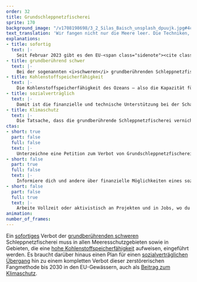 ```yaml
---
order: 32
title: Grundschleppnetzfischerei
sprite: 170
background_image: "/v1708198698/3_2_Silas_Baisch_unsplash_dpuujk.jpg#4cd4ff"
text_translation: 'Wir fangen nicht nur die Meere leer. Die Techniken, mit denen wir fischen, ruinieren auch noch nebenbei den Planeten.'
explanations:
- title: sofortig
  text: |-
    Seit Februar 2023 gibt es den EU-<span class="sidenote"><cite class="icon-link_external"><a href="https://oceans-and-fisheries.ec.europa.eu/publications/communication-commission-eu-action-plan-protecting-and-restoring-marine-ecosystems-sustainable-and_en?prefLang=de" target="_blank" rel="noopener">EU Action Plan: Protecting and restoring marine ecosystems for sustainable and resilient fisheries / EU</a></cite><span>Aktionsplan</span></span> „Schutz und Wiederherstellung von Meeresökosystemen für eine nachhaltige und widerstandsfähige Fischerei“, der ein EU-weites Verbot der grundberührenden Schleppnetzfischerei in Meeresschutzgebieten bis 2030 vorsieht – besser als nichts, aber “sofort” ist das nicht. Außerdem sorgt die Beschränkung auf Meeresschutzgebiete dafür, dass nach derzeitigem Stand auch nach 2030 weiterhin große Mengen von Emissionen in die Atmosphäre <span class="sidenote"><cite class="icon-link_external"><a href="https://www.wissenschaft.de/erde-umwelt/schleppnetze-befeuern-den-klimawandel/" target="_blank" rel="noopener">Schleppnetze befeuern den Klimawandel / natur.de</a></cite><span>entweichen</span></span> werden, wenn diese Fanggeräte in Gebieten eingesetzt werden, in denen der Meeresboden viel CO2 speichert. Vorreiter, die zeigen, dass es auch schneller und konkreter geht als in Deutschland, sind <span class="expander"><span class="trigger">Griechenland und Schweden,</span><span class="info">zwei Länder mit deutlich größerer Abhängigkeit von der Fischerei als wir</span></span> die bereits umfangreiche Verbote auf den <span class="sidenote"><cite class="icon-link_external"><a href="https://www.stiftung-meeresschutz.org/themen/fischerei/grundschleppnetze/" target="_blank" rel="noopener">Schweden verbietet Fischerei mit Grundschleppnetzen in seinen Hoheitsgewässern! / Deutsche Stiftung Meeresschutz</a></cite><span>Weg</span></span> gebracht haben - Schweden sogar für alle seine Hoheitsgewässer.
- title: grundberührend schwer
  text: |-
    Bei der sogenannten <i>schweren</i> grundberührenden Schleppnetzfischerei ist die Zerstörung der Ökosysteme auf dem Meeresgrund in gewisser Weise ein Feature, not a bug: Die verwendeten Fanggeräte werden gezielt so konstruiert, dass sie den Meeresboden aufwühlen, um die am Grund lebenden Zielarten auf- und in die Netze hineinzuscheuchen. Und: Aufgescheucht werden dadurch natürlich nicht nur die Zielarten, sondern auch im großen Stil alles andere, was dort lebt – das dann mitgefangen und rückgeworfen wird, oft verletzt oder tot. Die Beifangmengen sind niederschmetternd. Mit im Gegensatz <i>leichter</i> Grundschleppnetzfischerei ist meist die <span class="expander"><span class="trigger">schonendere</span><span class="info">wenn ich dich viermal haue, ist das schonender, als wenn ich es sechsmal tue, aber ob es deswegen schonend ist, müsste man noch diskutieren</span></span> Krabbenfischerei gemeint, die mit leichteren Netzen mit weniger Bodenkontakt und auf Meeresböden mit feinerer, sandigerer Struktur operiert. So fallen zwar die Beifänge auch nicht viel kleiner aus, aber Schäden am Meeresgrund sind <span class="sidenote"><cite class="icon-link_external"><a href="https://www.thuenen.de/de/newsroom/detail/forschungsprojekt-liefert-wichtige-erkenntnisse-zu-den-auswirkungen-der-krabbenfischerei-auf-den-meeresboden" target="_blank" rel="noopener">Forschungsprojekt liefert wichtige Erkenntnisse zu den Auswirkungen der Krabbenfischerei auf den Meeresboden / Thünen</a></cite><span>weniger groß und regenerieren schneller</span></span>. Das geplante EU-weite Verbot grundberührender Schleppnetzfischerei in Meeresschutzgebieten, das keinen Unterschied macht zwischen schwer und leicht, würde allerdings das <span class="expander"><span class="trigger">Aus für die deutschen Krabbenfischer:innen</span><span class="info">Wir hatten also bei der Formulierung dieser Kernforderung die Wahl zwischen Skylla und Charybdis: sofortig oder schwer rauszulassen.</span></span> bedeuten, was diese sich natürlich <span class="expander"><span class="trigger"><span class="sidenote"><cite class="icon-link_external"><a href="https://www.nabu.de/natur-und-landschaft/meere/fischerei/12191.html" target="_blank" rel="noopener">Gemeinsam für eine nachhaltige, zukunftsfähige Fischerei / NABU</a></cite><span>nicht gefallen lassen wollen</span></span>.</span><span class="info">Wir hatten also bei der Formulierung dieser Kernforderung die Wahl zwischen Skylla und Charybdis: sofortig oder schwer rauszulassen.</span></span>
- title: Kohlenstoffspeicherfähigkeit
  text: |-
    Die Kohlenstoffspeicherfähigkeit des Ozeans – also die Kapazität für die Einlagerung von CO2 aus der Atmosphäre – ist das neue Lieblingsthema, wenn es darum geht zu zeigen, dass wir genau das zerstören, das uns helfen könnte, die Klimakatastrophe zu stoppen oder abzumildern. Es kann nicht oft genug darauf hingewiesen werden, dass bestimmte Ökosysteme wie Seegraswiesen, Mangrovenwälder und Salzmarschen in ihrer Speicherfähigkeit pro Fläche selbst tropische Regenwälder um ein Vielfaches <span class="expander"><span class="trigger">übertreffen.</span><span class="info">Pro Flächeneinheit speichern zum Beispiel Mangroven <a href="https://royalsocietypublishing.org/doi/10.1098/rsbl.2018.0251" target="_blank">viermal so viel</a> Kohlenstoff pro Jahr und Fläche, und das potentiell über tausende von Jahren; Seegraswiesen speichern CO2 <a href="https://www.helmholtz-klima.de/faq/seegras-kohlenstoff-speicher" target="_blank">30 bis 50mal</a> schneller im Boden ein als Wälder an Land.</span></span> Besonders dumm also, wenn wir mit der Grundschleppnetzfischerei nicht nur die Ökosysteme auf dem Meeresgrund zerstören, niederschmetternde Beifangmengen in Kauf nehmen, sondern auch noch <span class="sidenote"><cite class="icon-link_external"><a href="https://www.theguardian.com/environment/2024/jan/18/carbon-released-by-bottom-trawling-too-big-to-ignore-says-study" target="_blank" rel="noopener">Carbon released by bottom trawling ‘too big to ignore’, says study / The Guardian</a></cite><span>die Klimakatastrophe befeuern</span></span>.
- title: sozialverträglich
  text: |-
    Damit ist die finanzielle und technische Unterstützung bei der Schaffung anderer Einkommensmöglichkeiten für die Küstenfischer:innen gemeint - zum Beispiel <span class="sidenote"><cite class="icon-link_external"><a href="https://www.nordkurier.de/regional/mecklenburg-vorpommern/bis-zu-850.000-euro-abwrackpramie-fur-ostsee-fischer-1152192" target="_blank" rel="noopener">Bis zu 850.000 Euro Abwrackprämie für Ostsee-Fischer / Nordkurier</a></cite><span>Abwrackprämien</span></span> für überalterte Krabbenkutter, oder der Wechsel zu weniger zerstörerischen Fangtechniken oder anderen Zielarten, oder die Zucht von Muscheln, Krebstieren, Fischen, Algen, oder Gästefahrten. Um das einmal einzuordnen: In Deutschland wäre vom Grundschleppnetzverbot der EU ab 2030 in der gegenwärtigen Form besonders die Krabbenfischerei betroffen und die findet zum <span class="sidenote"><cite class="icon-link_external"><a href="https://www.wwf.de/themen-projekte/projektregionen/wattenmeer/tiere-und-pflanzen/bedrohte-unterwasserwelt-im-wattenmeer/bedrohungen" target="_blank" rel="noopener">Bedrohungen der Unterwasserwelt des Wattenmeeres / WWF</a></cite><span>größten Teil </span></span>innerhalb der drei Wattenmeer-Nationalparks statt. Und anders als es die Medienpräsenz dieser pittoresken Industrie vielleicht annehmen lässt, geht es dabei um keine <span class="sidenote"><cite class="icon-link_external"><a href="https://www.thuenen.de/media/ti-themenfelder/Wirtschaftsstrukturen_und_Einkommensverh%C3%A4ltnisse/Die_deutsche_Fischereiflotte/NEUSteckbrief_2022_-_Meeresfischerei_in_Deutschland.pdf" target="_blank" rel="noopener">Steckbrief Meeresfischerei 2022 / Thünen-Institut</a></cite><span>200 Schiffe</span></span>. Die betroffenen Fischer:innen und ihre Familien finanziell in die Lage zu versetzen, einen Lebensunterhalt zu finden, der nicht die Zerstörung unserer - und vor allem ihrer eigenen - Lebensgrundlagen mit sich bringt, sollte einer der größten Volkswirtschaften der Welt möglich sein – zumal das Kosten sind, die wesentlich größere Kosten in naher Zukunft verhindern helfen, also eigentlich: Investitionen.
- title: Klimaschutz
  text: |-
    Die Tatsache, dass die grundberührende Schleppnetzfischerei vernichtende, irreparable Auswirkungen auf Ökosysteme und Artenvielfalt auf dem Meeresboden hat, liegt auf der Hand. Aber dass ein <span class="expander"><span class="trigger">gut platziertes</span><span class="info">und konsequent durchgesetztes</span></span> Gebiet ohne Schleppnetzfischerei auch ein wichtiges Klimaschutzgebiet sein kann, <span class="sidenote"><cite class="icon-link_external"><a href="https://www.klimareporter.de/technik/schlick-ist-schick" target="_blank" rel="noopener">"Schlick ist schick" / Klimareporter</a></cite><span>wissen wir noch nicht so lange</span></span>: Ein Schleppnetz wühlt die Sedimentschicht auf, in der hohe Konzentrationen von CO2 gespeichert sind, und setzt diese frei. Diese gelangen schließlich <span class="expander"><span class="trigger">zum Teil in die Atmosphäre</span><span class="info">und verbleiben zum anderen Teil im Meerwasser, um dort zur fortschreitenden Versauerung beizutragen (dieses “zum Teil” ist also auch nicht wirklich eine gute Nachricht)</span></span> – insgesamt pro Jahr weltweit bis zu 370 Millionen Tonnen, das ist <span class="expander"><span class="trigger">halb so viel wie der Flugverkehr</span><span class="info">und doppelt so viel wie die Emissionen aus den Motoren aller Fischereischiffe des Planeten</span></span> Deswegen fordern Umweltverbände inzwischen als zusätzliche Kategorie Klimaschutzgebiete auf See, die nicht nach Kriterien des Artenschutzes oder der Verletzlichkeit von Habitaten, sondern nach Kohlenstoffspeicherfähigkeit ausgewiesen werden - also zum Beispiel dort, wo <span class="sidenote"><cite class="icon-link_external"><a href="https://www.oeko.de/news/pressemeldungen/beitraege-mariner-oekosysteme-fuer-co2-speicherung-und-biodiversitaet/" target="_blank" rel="noopener">Beiträge mariner Ökosysteme für CO2-Speicherung und Biodiversität / Öko-Institut</a></cite><span>Seegraswiesen, Mangrovenwälder oder Salzmarschen</span></span> für besonders große CO2-Einlagerungen sorgen.
ctas:
- short: true
  part: false
  full: false
  text: |-
    Unterzeichne eine Petition zum Verbot von Grundschleppnetzfischerei, zum Beispiel diese <a href="https://eu.patagonia.com/de/de/eu-marine-protected-areas.html" target="_blank">hier</a>.
- short: false
  part: true
  full: false
  text: |-
    Informiere dich und andere über finanzielle Möglichkeiten eines sozialverträglichen Übergangs zu nachhaltigen Fangmethoden in der Fischerei, zum Beispiel <a href="https://www.europarl.europa.eu/factsheets/de/sheet/117/strukturbeihilfen-im-fischereisektor" target="_blank">hier</a>.
- short: false
  part: false
  full: true
  text: |-
    Arbeite Vollzeit oder aktivistisch an Projekten und in Jobs, wo du dich für den Schutz der Meere einsetzen kannst, zum Beispiel <a href="https://www.greenpeace.de/jobs" target="_blank">hier</a>.
animation:
number_of_frames:
---
```

Ein [sofortiges](# "sofortig") Verbot der [grundberührenden schweren](# "grundberührend schwer") Schleppnetzfischerei muss in allen Meeresschutzgebieten sowie in Gebieten, die eine [hohe Kohlenstoffspeicherfähigkeit](# "Kohlenstoffspeicherfähigkeit") aufweisen, eingeführt werden. Es braucht darüber hinaus einen Plan für einen [sozialverträglichen Übergang](# "sozialverträglich") hin zu einem kompletten Verbot dieser zerstörerischen Fangmethode bis 2030 in den EU-Gewässern, auch als [Beitrag zum Klimaschutz](# "Klimaschutz").